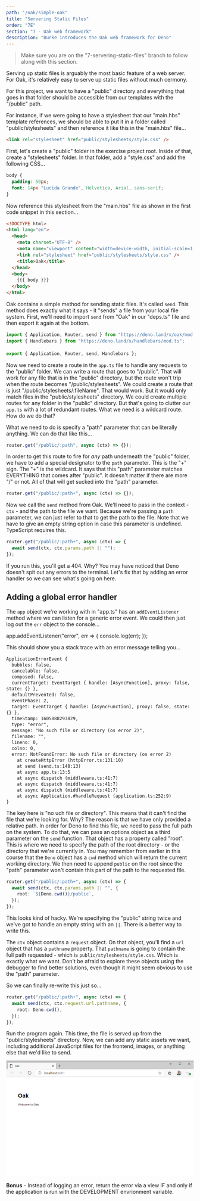 ```yaml
---
path: "/oak/simple-oak"
title: "Servering Static Files"
order: "7E"
section: "7 - Oak web framework"
description: "Burke introduces the Oak web framework for Deno"
---
```


> Make sure you are on the "7-servering-static-files" branch to follow along with this section.

Serving up static files is arguably the most basic feature of a web server. For Oak, it's relatively easy to serve up static files without much cermony.

For this project, we want to have a "public" directory and everything that goes in that folder should be accessible from our templates with the "/public" path.

For instance, if we were going to have a stylesheet that our "main.hbs" template references, we should be able to put it in a folder called "public/stylesheets" and then reference it like this in the "main.hbs" file...

```html
<link rel="stylesheet" href="public/stylesheets/style.css" />
```

First, let's create a "public" folder in the exercise project root. Inside of that, create a "stylesheets" folder. In that folder, add a "style.css" and add the following CSS...

```css
body {
  padding: 50px;
  font: 14px "Lucida Grande", Helvetica, Arial, sans-serif;
}
```

Now reference this stylesheet from the "main.hbs" file as shown in the first code snippet in this section...

```html
<!DOCTYPE html>
<html lang="en">
  <head>
    <meta charset="UTF-8" />
    <meta name="viewport" content="width=device-width, initial-scale=1.0" />
    <link rel="stylesheet" href="public/stylesheets/style.css" />
    <title>Oak</title>
  </head>
  <body>
    {{{ body }}}
  </body>
</html>
```

Oak contains a simple method for sending static files. It's called `send`. This method does exactly what it says - it "sends" a file from your local file system. First, we'll need to import `send` from "Oak" in our "deps.ts" file and then export it again at the bottom.

```typescript
import { Application, Router, send } from "https://deno.land/x/oak/mod.ts";
import { Handlebars } from "https://deno.land/x/handlebars/mod.ts";

export { Application, Router, send, Handlebars };
```

Now we need to create a route in the `app.ts` file to handle any requests to the "public" folder. We can write a route that goes to "/public". That will work for any file that is in the "public" directory, but the route won't trip when the route becomes "/public/stylesheets". We could create a route that is just "/public/stylesheets/:fileName". That would work. But it would only match files in the "public/stylesheets" directory. We could create multiple routes for any folder in the "public" directory. But that's going to clutter our `app.ts` with a lot of redundant routes. What we need is a wildcard route. How do we do that?

What we need to do is specify a "path" parameter that can be literally anything. We can do that like this...

```typescript
router.get("/public/:path", async (ctx) => {});
```

In order to get this route to fire for _any_ path underneath the "public" folder, we have to add a special designator to the `path` parameter. This is the "+" sign. The "+" is the wildcard. It says that this "path" parameter matches EVERYTHING that comes after "public". It doesn't matter if there are more "/" or not. All of that will get sucked into the "path" parameter.

```typescript
router.get("/public/:path+", async (ctx) => {});
```

Now we call the `send` method from Oak. We'll need to pass in the context - `ctx` - and the path to the file we want. Because we're passing a `path` parameter, we can just refer to that to get the path to the file. Note that we have to give an empty string option in case this parameter is undefined. TypeScript requires this.

```typescript
router.get("/public/:path+", async (ctx) => {
  await send(ctx, ctx.params.path || "");
});
```

If you run this, you'll get a 404. Why? You may have noticed that Deno doesn't spit out any errors to the terminal. Let's fix that by adding an error handler so we can see what's going on here.

## Adding a global error handler

The `app` object we're working with in "app.ts" has an `addEventListener` method where we can listen for a generic error event. We could then just log out the `err` object to the console...

app.addEventListener("error", err => {
console.log(err);
});

This should show you a stack trace with an error message telling you...

```
ApplicationErrorEvent {
  bubbles: false,
  cancelable: false,
  composed: false,
  currentTarget: EventTarget { handle: [AsyncFunction], proxy: false, state: {} },
  defaultPrevented: false,
  eventPhase: 2,
  target: EventTarget { handle: [AsyncFunction], proxy: false, state: {} },
  timeStamp: 1605888293829,
  type: "error",
  message: "No such file or directory (os error 2)",
  filename: "",
  lineno: 0,
  colno: 0,
  error: NotFoundError: No such file or directory (os error 2)
    at createHttpError (httpError.ts:131:10)
    at send (send.ts:148:13)
    at async app.ts:13:5
    at async dispatch (middleware.ts:41:7)
    at async dispatch (middleware.ts:41:7)
    at async dispatch (middleware.ts:41:7)
    at async Application.#handleRequest (application.ts:252:9)
}
```

The key here is "no uch file or directory". This means that it can't find the file that we're looking for. Why? The reason is that we have only provided a relative path. In order for Deno to find this file, we need to pass the full path on the system. To do that, we can pass an options object as a third parameter on the `send` function. That object has a property called "root". This is where we need to specify the path of the root directory - or the directory that we're currently in. You may remember from earlier in this course that the `Deno` object has a `cwd` method which will return the current working directory. We then need to append `public` on the root since the "path" parameter won't contain this part of the path to the requested file.

```typescript
router.get("/public/:path+", async (ctx) => {
  await send(ctx, ctx.params.path || "", {
    root: `${Deno.cwd()}/public`,
  });
});
```

This looks kind of hacky. We're specifying the "public" string twice and we've got to handle an empty string with an `||`. There is a better way to write this.

The `ctx` object contains a `request` object. On that object, you'll find a `url` object that has a `pathname` property. That `pathname` is going to contain the full path requested - which is `public/stylesheets/style.css`. Which is exactly what we want. Don't be afraid to explore these objects using the debugger to find better solutions, even though it might seem obvious to use the "path" parameter.

So we can finally re-write this just so...

```typescript
router.get("/public/:path+", async (ctx) => {
  await send(ctx, ctx.request.url.pathname, {
    root: Deno.cwd(),
  });
});
```

Run the program again. This time, the file is served up from the "public/stylesheets" directory. Now, we can add any static assets we want, including additional JavaScript files for the frontend, images, or anything else that we'd like to send.

![styled Deno app](../images/deno-styled.jpg)

**Bonus** - Instead of logging an error, return the error via a view IF and only if the application is run with the DEVELOPMENT envrionment variable.
